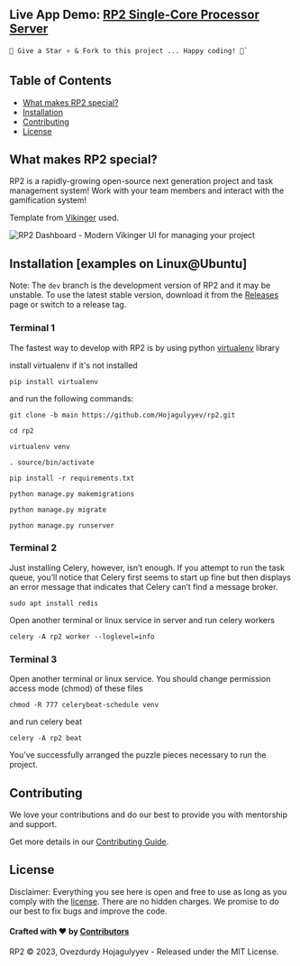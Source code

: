 ## Live App Demo: [RP2 Single-Core Processor Server](http://216.250.8.62:2024/diaries/newsfeed-view/)

```
🚀 Give a Star ⭐️ & Fork to this project ... Happy coding! 🤩`
```

## Table of Contents

- [What makes RP2 special?](#what-makes-rp2-special)
- [Installation](#installation)
- [Contributing](#contributing)
- [License](#license)

## What makes RP2 special?

RP2 is a rapidly-growing open-source next generation project and task management system! Work with your team members and interact with the gamification system!

Template from [Vikinger](https://themeforest.net/item/vikinger-social-community-and-marketplace-html-template/25715500) used.

![RP2 Dashboard - Modern Vikinger UI for managing your project](https://img.themesinfo.com/i/2/1645/template-wordpress-vikinger-buddypress-social-community-pqqwe-o.jpg)

## Installation [examples on Linux@Ubuntu]

Note:
The `dev` branch is the development version of RP2 and it may be unstable. To use the latest stable version, download it from the [Releases](https://github.com/Hojagulyyev/rp2/releases/) page or switch to a release tag.

### Terminal 1
The fastest way to develop with RP2 is by using python [virtualenv](https://pypi.org/project/virtualenv/) library

install virtualenv if it's not installed

`pip install virtualenv`

and run the following commands:

`git clone -b main https://github.com/Hojagulyyev/rp2.git`

`cd rp2`

`virtualenv venv`

`. source/bin/activate`

`pip install -r requirements.txt`

`python manage.py makemigrations`

`python manage.py migrate`

`python manage.py runserver`

### Terminal 2

Just installing Celery, however, isn’t enough. 
If you attempt to run the task queue, you’ll notice that Celery first 
seems to start up fine but then displays an error message that 
indicates that Celery can’t find a message broker.

`sudo apt install redis`

Open another terminal or linux service in server
and run celery workers

`celery -A rp2 worker --loglevel=info`

### Terminal 3

Open another terminal or linux service. 
You should change permission access mode (chmod) of these files

`chmod -R 777 celerybeat-schedule venv`

and run celery beat

`celery -A rp2 beat`

You’ve successfully arranged the puzzle pieces necessary to run the project.

## Contributing

We love your contributions and do our best to provide you with mentorship and support.

Get more details in our [Contributing Guide](https://github.com/Hojagulyyev/rp2/blob/dev/CONTRIBUTING.md).

## License

Disclaimer: Everything you see here is open and free to use as long as you comply with the [license](https://github.com/Hojagulyyev/rp2/blob/main/LICENSE). There are no hidden charges. We promise to do our best to fix bugs and improve the code.

#### Crafted with ❤️ by [Contributors](https://github.com/Hojagulyyev/rp2/graphs/contributors)

RP2 © 2023, Ovezdurdy Hojagulyyev - Released under the MIT License.
